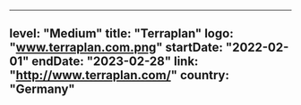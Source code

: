 
---
level: "Medium"
title: "Terraplan"
logo: "www.terraplan.com.png"
startDate: "2022-02-01"
endDate: "2023-02-28"
link: "http://www.terraplan.com/"
country: "Germany"
---
